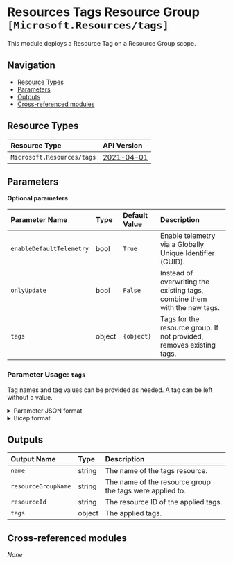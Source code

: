 # Resources Tags Resource Group `[Microsoft.Resources/tags]`

This module deploys a Resource Tag on a Resource Group scope.

## Navigation

- [Resource Types](#Resource-Types)
- [Parameters](#Parameters)
- [Outputs](#Outputs)
- [Cross-referenced modules](#Cross-referenced-modules)

## Resource Types

| Resource Type              | API Version                                                                                         |
| :------------------------- | :-------------------------------------------------------------------------------------------------- |
| `Microsoft.Resources/tags` | [2021-04-01](https://learn.microsoft.com/en-us/azure/templates/Microsoft.Resources/2021-04-01/tags) |

## Parameters

**Optional parameters**

| Parameter Name           | Type   | Default Value | Description                                                               |
| :----------------------- | :----- | :------------ | :------------------------------------------------------------------------ |
| `enableDefaultTelemetry` | bool   | `True`        | Enable telemetry via a Globally Unique Identifier (GUID).                 |
| `onlyUpdate`             | bool   | `False`       | Instead of overwriting the existing tags, combine them with the new tags. |
| `tags`                   | object | `{object}`    | Tags for the resource group. If not provided, removes existing tags.      |

### Parameter Usage: `tags`

Tag names and tag values can be provided as needed. A tag can be left without a value.

<details>

<summary>Parameter JSON format</summary>

```json
"tags": {
    "value": {
        "Environment": "Non-Prod",
        "Contact": "test.user@testcompany.com",
        "PurchaseOrder": "1234",
        "CostCenter": "7890",
        "ServiceName": "DeploymentValidation",
        "Role": "DeploymentValidation"
    }
}
```

</details>

<details>

<summary>Bicep format</summary>

```bicep
tags: {
    Environment: 'Non-Prod'
    Contact: 'test.user@testcompany.com'
    PurchaseOrder: '1234'
    CostCenter: '7890'
    ServiceName: 'DeploymentValidation'
    Role: 'DeploymentValidation'
}
```

</details>
<p>

## Outputs

| Output Name         | Type   | Description                                              |
| :------------------ | :----- | :------------------------------------------------------- |
| `name`              | string | The name of the tags resource.                           |
| `resourceGroupName` | string | The name of the resource group the tags were applied to. |
| `resourceId`        | string | The resource ID of the applied tags.                     |
| `tags`              | object | The applied tags.                                        |

## Cross-referenced modules

_None_
